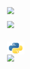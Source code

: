 <img height="200em" align="center"
       src="https://github-readme-stats.vercel.app/api/top-langs/?username=Guh698&langs_count=7&theme=dark" />

<img height="200em" align="center"
       src="https://github-readme-stats.vercel.app/api?username=Guh698&show=_icons=true&hide=contribs,prs&cache_seconds=86400&theme=dark" />

<div style="display: inline_block"><br>
  <img align="center" alt="Rafa-Python" height="30" width="40" src="https://raw.githubusercontent.com/devicons/devicon/master/icons/python/python-original.svg">

</div>
       <a href="https://instagram.com/guhs_69" target="_blank"><img src="https://img.shields.io/badge/-Instagram-%23E4405F?style=for-the-      badge&logo=instagram&logoColor=white" target="_blank"></a>


      
       
<div>
      
       
